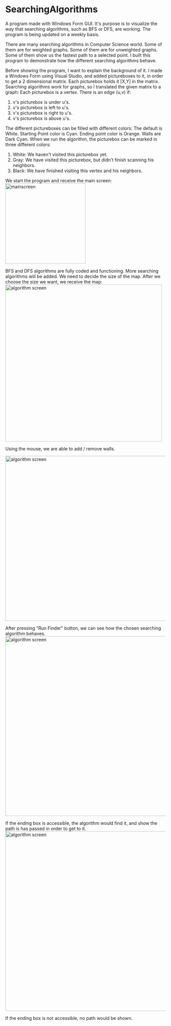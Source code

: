 # SearchingAlgorithms
A program made with Windows Form GUI. 
It's purpose is to visualize the way that searching algorithms, such as BFS or DFS, are working.
The program is being updated on a weekly basis.

There are many searching algorithms in Computer Science world. 
Some of them are for weighted graphs. Some of them are for unweighted graphs. Some of them show us the fastest path to a selected point. 
I built this program to demonstrate how the different searching algorithms behave. 

Before showing the program, I want to explain the background of it. 
I made a Windows Form using Visual Studio, and added pictureboxes to it, in order to get a 2 dimensional matrix. 
Each picturebox holds it [X,Y] in the matrix.
Searching algorithms work for graphs, so I translated the given matrix to a graph:
Each picturebox is a vertex. There is an edge (u,v) if:
1. v's picturebox is under u's.
2. v's picturebox is left to u's.
3. v's picturebox is right to u's.
4. v's picturebox is above u's.

The different pictureboxes can be filled with different colors:
The default is White.
Starting Point color is Cyan.
Ending point color is Orange.
Walls are Dark Cyan.
When we run the algorithm, the picturebox can be marked in three different colors:
1. White: We haven't visited this picturebox yet.
2. Gray: We have visited this picturebox, but didn't finish scanning his neighbors.
3. Black: We have finished visiting this vertex and his neighbors.


We start the program and receive the main screen:  
<img width="252" alt="mainscreen" src="https://user-images.githubusercontent.com/57681792/178498106-083ee8a6-8437-4965-b7dc-3bbe9b66c9fb.png">


BFS and DFS algorithms are fully coded and functioning. More searching algorithms will be added.
We need to decide the size of the map.
After we choose the size we want, we receive the map:  
<img width="492" alt="algorithm screen" src="https://user-images.githubusercontent.com/57681792/178498300-4ad44f97-5920-4c4f-9c63-30a2a5c47280.png">

Using the mouse, we are able to add / remove walls.  

<img width="517" alt="algorithm screen" src="https://user-images.githubusercontent.com/57681792/178498533-f50e4ca2-9bb6-4e4c-8d4a-80afa9eea560.png">

After pressing "Run Finder" button, we can see how the chosen searching algorithm behaves. 
<img width="563" alt="algorithm screen" src="https://user-images.githubusercontent.com/57681792/178498672-1f84896a-0fdf-45c1-b8ef-b4f53342f2e1.png">

If the ending box is accessible, the algorithm would find it, and show the path is has passed in order to get to it. 
<img width="563" alt="algorithm screen" src="https://user-images.githubusercontent.com/57681792/178498776-0774fcc6-80a8-4c24-84d2-bdcf20620a24.png">


If the ending box is not accessible, no path would be shown. 


